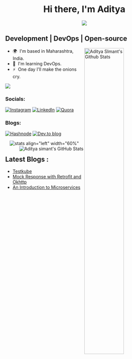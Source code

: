 

<div align="center">
 <h1> Hi there, I'm Aditya </h1>


<img   src="https://firebasestorage.googleapis.com/v0/b/android-test-c0ec4.appspot.com/o/adityasimant88%40gmail.com.png?alt=media&token=1db80c11-ed88-4d61-8ae0-6c31c5417d11">
 </div>
 
Development | DevOps | Open-source
--------------------
 

<img align="right" width="50%" src="https://github-readme-stats.vercel.app/api?username=adityasimant&theme=gotham&show_icons=true" alt="Aditya SImant's Github Stats">

* 🌍  I'm based in Maharashtra, India.
* 🧠  I'm learning DevOps.
* ⚡  One day I'll make the onions cry.

<a href="https://www.twitter.com/protagonist_z0" target="_blank" rel="noreferrer"><img
src="https://img.shields.io/twitter/follow/protagonist_z0?logo=twitter&style=for-the-badge&color=14b8a6&labelColor=22272e"
/></a>

### Socials:
[![Instagram](https://img.shields.io/badge/Instagram-%23E4405F.svg?logo=Instagram&logoColor=white)](https://instagram.com/aadisimant) [![LinkedIn](https://img.shields.io/badge/LinkedIn-%230077B5.svg?logo=linkedin&logoColor=white)](https://linkedin.com/in/aditya-simant) [![Quora](https://img.shields.io/badge/Quora-%23B92B27.svg?logo=Quora&logoColor=white)](https://www.quora.com/profile/Aditya-Simant)
### Blogs:
[![Hashnode](https://img.shields.io/badge/Hashnode-2962FF?style=for-the-badge&logo=hashnode&logoColor=white)](https://adityasimant.hashnode.dev/) [![Dev.to blog](https://img.shields.io/badge/dev.to-0A0A0A?style=for-the-badge&logo=dev.to&logoColor=white)](https://dev.to/adityasimant)



<div align="center">




![stats align="left"  width="60%" ](https://github-readme-streak-stats.herokuapp.com/?user=adityasimant&theme=react&hide_border=true&stroke=0000&background=060A0CD0)
<img align="right" src="https://github-readme-stats.vercel.app/api/top-langs/?username=adityasimant&langs_count=8&count_private=true&layout=compact&theme=react&hide_border=true&bg_color=0D1117" alt="Aditya simant's GitHub Stats">

 
 </div>


 
## Latest Blogs :

- [Testkube](https://dev.to/adityasimant/testkube-the-kubernetes-native-testing-framework-3m4h)
- [Mock Response with Retrofit and Okhttp](https://dev.to/adityasimant/android-mock-response-with-retrofit-okhttp-3c8j) 
- [An Introduction to Microservices](https://adityasimant.hashnode.dev/microservices)

 


